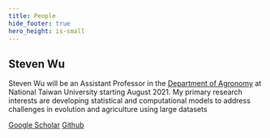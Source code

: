 ```yaml
---
title: People
hide_footer: true
hero_height: is-small
---
```


## Steven Wu
Steven Wu will be an Assistant Professor in the [Department of Agronomy](http://www.agron.ntu.edu.tw/) at National Taiwan University starting August 2021. My primary research interests are developing statistical and computational models to address challenges in evolution and agriculture using large datasets

<i class="fab fa-google"></i> [Google Scholar](https://scholar.google.com/citations?user=7nxUa9IAAAAJ&hl=en)
<i class="fab fa-github"></i> [Github](https://github.com/stevenhwu)
